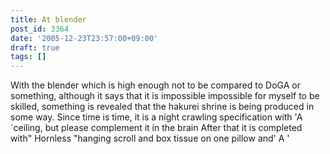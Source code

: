 ```yaml
---
title: At blender
post_id: 3364
date: '2005-12-23T23:57:00+09:00'
draft: true
tags: []
---
```


With the blender which is high enough not to be compared to DoGA or something, although it says that it is impossible impossible for myself to be skilled, something is revealed that the hakurei shrine is being produced in some way. Since time is time, it is a night crawling specification with 'A `ceiling, but please complement it in the brain After that it is completed with" Hornless "hanging scroll and box tissue on one pillow and' A '
